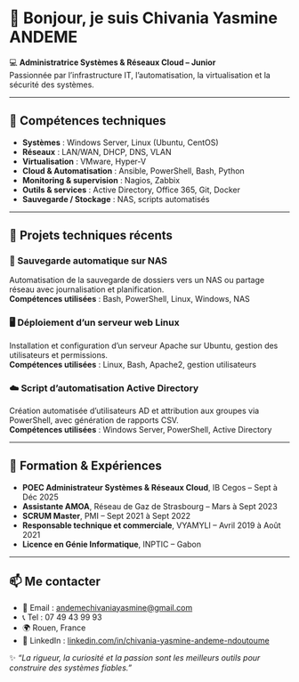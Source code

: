 # 👋 Bonjour, je suis Chivania Yasmine ANDEME

💻 **Administratrice Systèmes & Réseaux Cloud – Junior**  
Passionnée par l’infrastructure IT, l’automatisation, la virtualisation et la sécurité des systèmes.

---

## 🔧 Compétences techniques

- **Systèmes** : Windows Server, Linux (Ubuntu, CentOS)  
- **Réseaux** : LAN/WAN, DHCP, DNS, VLAN  
- **Virtualisation** : VMware, Hyper-V  
- **Cloud & Automatisation** : Ansible, PowerShell, Bash, Python  
- **Monitoring & supervision** : Nagios, Zabbix  
- **Outils & services** : Active Directory, Office 365, Git, Docker  
- **Sauvegarde / Stockage** : NAS, scripts automatisés  

---

## 🚀 Projets techniques récents

### 💾 Sauvegarde automatique sur NAS
Automatisation de la sauvegarde de dossiers vers un NAS ou partage réseau avec journalisation et planification.  
**Compétences utilisées** : Bash, PowerShell, Linux, Windows, NAS

### 🖥️ Déploiement d’un serveur web Linux
Installation et configuration d’un serveur Apache sur Ubuntu, gestion des utilisateurs et permissions.  
**Compétences utilisées** : Linux, Bash, Apache2, gestion utilisateurs

### ☁️ Script d’automatisation Active Directory
Création automatisée d’utilisateurs AD et attribution aux groupes via PowerShell, avec génération de rapports CSV.  
**Compétences utilisées** : Windows Server, PowerShell, Active Directory

---

## 🏫 Formation & Expériences

- **POEC Administrateur Systèmes & Réseaux Cloud**, IB Cegos – Sept à Déc 2025  
- **Assistante AMOA**, Réseau de Gaz de Strasbourg – Mars à Sept 2023  
- **SCRUM Master**, PMI – Sept 2021 à Sept 2022  
- **Responsable technique et commerciale**, VYAMYLI – Avril 2019 à Août 2021  
- **Licence en Génie Informatique**, INPTIC – Gabon

---

## 📫 Me contacter

- 📧 Email : andemechivaniayasmine@gmail.com  
- 📞 Tel : 07 49 43 99 93  
- 🌍 Rouen, France  
- 💼 LinkedIn : [linkedin.com/in/chivania-yasmine-andeme-ndoutoume](https://linkedin.com/in/chivania-yasmine-andeme-ndoutoume)  

✨ *“La rigueur, la curiosité et la passion sont les meilleurs outils pour construire des systèmes fiables.”*
